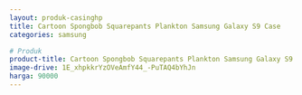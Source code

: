 ```yaml
---
layout: produk-casinghp
title: Cartoon Spongbob Squarepants Plankton Samsung Galaxy S9 Case
categories: samsung

# Produk
product-title: Cartoon Spongbob Squarepants Plankton Samsung Galaxy S9 Case
image-drive: 1E_xhpkkrYzOVeAmfY44_-PuTAQ4bYhJn
harga: 90000
---
```

